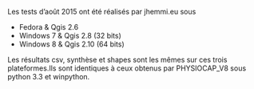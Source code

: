 Les tests d’août 2015 ont été réalisés par jhemmi.eu sous 
* Fedora & Qgis 2.6 
* Windows 7 & Qgis 2.8 (32 bits)
* Windows 8 & Qgis 2.10 (64 bits)

Les résultats csv, synthèse et shapes sont les mêmes sur ces trois plateformes.Ils sont identiques à ceux obtenus par PHYSIOCAP_V8 sous python 3.3 et winpython.  